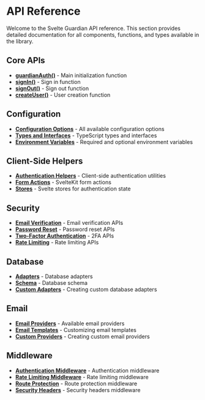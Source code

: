 # API Reference

Welcome to the Svelte Guardian API reference. This section provides detailed documentation for all components, functions, and types available in the library.

## Core APIs

- **[guardianAuth()](./core/guardian-auth.md)** - Main initialization function
- **[signIn()](./core/sign-in.md)** - Sign in function
- **[signOut()](./core/sign-out.md)** - Sign out function 
- **[createUser()](./core/create-user.md)** - User creation function

## Configuration

- **[Configuration Options](./config/options.md)** - All available configuration options
- **[Types and Interfaces](./types.md)** - TypeScript types and interfaces
- **[Environment Variables](./config/env-vars.md)** - Required and optional environment variables

## Client-Side Helpers

- **[Authentication Helpers](./client/auth-helpers.md)** - Client-side authentication utilities
- **[Form Actions](./client/form-actions.md)** - SvelteKit form actions
- **[Stores](./client/stores.md)** - Svelte stores for authentication state

## Security

- **[Email Verification](./security/email-verification.md)** - Email verification APIs
- **[Password Reset](./security/password-reset.md)** - Password reset APIs
- **[Two-Factor Authentication](./security/two-factor-auth.md)** - 2FA APIs
- **[Rate Limiting](./security/rate-limiting.md)** - Rate limiting APIs

## Database

- **[Adapters](./database/adapters.md)** - Database adapters
- **[Schema](./database/schema.md)** - Database schema
- **[Custom Adapters](./database/custom-adapters.md)** - Creating custom database adapters

## Email

- **[Email Providers](./email/providers.md)** - Available email providers
- **[Email Templates](./email/templates.md)** - Customizing email templates
- **[Custom Providers](./email/custom-providers.md)** - Creating custom email providers

## Middleware

- **[Authentication Middleware](./middleware/auth-middleware.md)** - Authentication middleware
- **[Rate Limiting Middleware](./middleware/rate-limiting.md)** - Rate limiting middleware
- **[Route Protection](./middleware/route-protection.md)** - Route protection middleware
- **[Security Headers](./middleware/security-headers.md)** - Security headers middleware
```